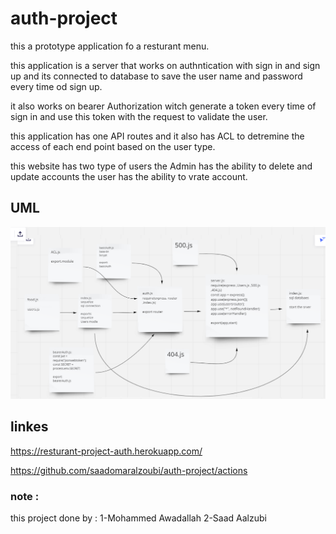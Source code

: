 # auth-project

this a prototype application fo a resturant menu.

this application is a server that works on authntication with sign in and sign up and its connected to database to save the user name and password every time od sign up.

it also works on bearer Authorization witch generate a token every time of sign in and use this token with the request to validate the user.

this application has one API routes and it also has ACL to detremine the access of each end point based on the user type.

this website has two type of users
the Admin has the ability to delete and update accounts
the user has the ability to vrate account.

## UML

![](UML.png)

## linkes

https://resturant-project-auth.herokuapp.com/

https://github.com/saadomaralzoubi/auth-project/actions

### note :

this project done by :
1-Mohammed Awadallah
2-Saad Aalzubi
